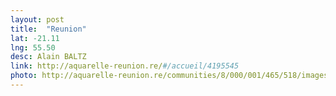 ```yaml
---
layout: post
title:  "Reunion"
lat: -21.11
lng: 55.50
desc: Alain BALTZ
link: http://aquarelle-reunion.re/#/accueil/4195545
photo: http://aquarelle-reunion.re/communities/8/000/001/465/518/images/2519514.jpg
---
```

